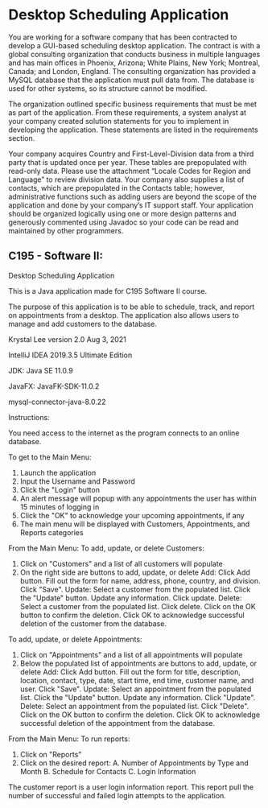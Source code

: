 # Desktop Scheduling Application

You are working for a software company that has been contracted to develop a GUI-based scheduling desktop application. The contract is with a global consulting organization that conducts business in multiple languages and has main offices in Phoenix, Arizona; White Plains, New York; Montreal, Canada; and London, England. The consulting organization has provided a MySQL database that the application must pull data from. The database is used for other systems, so its structure cannot be modified.



The organization outlined specific business requirements that must be met as part of the application. From these requirements, a system analyst at your company created solution statements for you to implement in developing the application. These statements are listed in the requirements section.



Your company acquires Country and First-Level-Division data from a third party that is updated once per year. These tables are prepopulated with read-only data. Please use the attachment “Locale Codes for Region and Language” to review division data. Your company also supplies a list of contacts, which are prepopulated in the Contacts table; however, administrative functions such as adding users are beyond the scope of the application and done by your company’s IT support staff. Your application should be organized logically using one or more design patterns and generously commented using Javadoc so your code can be read and maintained by other programmers.

## C195 - Software II:

Desktop Scheduling Application

This is a Java application made for C195 Software II course.

The purpose of this application is to be able to schedule, track, and report on appointments from a desktop.
The application also allows users to manage and add customers to the database.

Krystal Lee
version 2.0
Aug 3, 2021

IntelliJ IDEA 2019.3.5 Ultimate Edition

JDK: Java SE 11.0.9

JavaFX: JavaFK-SDK-11.0.2

mysql-connector-java-8.0.22

Instructions:

You need access to the internet as the program connects to an online database.

To get to the Main Menu:
1. Launch the application
2. Input the Username and Password
3. Click the "Login" button
4. An alert message will popup with any appointments the user has within 15 minutes of logging in
5. Click the "OK" to acknowledge your upcoming appointments, if any
6. The main menu will be displayed with Customers, Appointments, and Reports categories

From the Main Menu:
To add, update, or delete Customers:
1. Click on "Customers" and a list of all customers will populate
2. On the right side are buttons to add, update, or delete
    Add: Click Add button. Fill out the form for name, address, phone, country, and division. Click "Save".
    Update: Select a customer from the populated list. Click the "Update" button. Update any information. Click update.
    Delete: Select a customer from the populated list. Click delete. Click on the OK button to confirm the deletion.
            Click OK to acknowledge successful deletion of the customer from the database.

To add, update, or delete Appointments:
1. Click on "Appointments" and a list of all appointments will populate
2. Below the populated list of appointments are buttons to add, update, or delete
    Add: Click Add button. Fill out the form for title, description, location, contact, type, date, start time, end time,
         customer name, and user. Click "Save".
    Update: Select an appointment from the populated list. Click the "Update" button. Update any information. Click "Update".
    Delete: Select an appointment from the populated list. Click "Delete". Click on the OK button to confirm the deletion.
            Click OK to acknowledge successful deletion of the appointment from the database.

From the Main Menu:
To run reports:
1. Click on "Reports"
2. Click on the desired report:
    A. Number of Appointments by Type and Month
    B. Schedule for Contacts
    C. Login Information

The customer report is a user login information report. This report pull the number of successful and failed login
attempts to the application.
